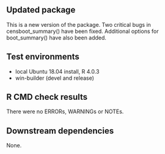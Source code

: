 ## Updated package
This is a new version of the package. Two critical bugs in censboot_summary() have been fixed. Additional options for boot_summary() have also been added.

## Test environments
* local Ubuntu 18.04 install, R 4.0.3
* win-builder (devel and release)

## R CMD check results
There were no ERRORs, WARNINGs or NOTEs.

## Downstream dependencies
None.
